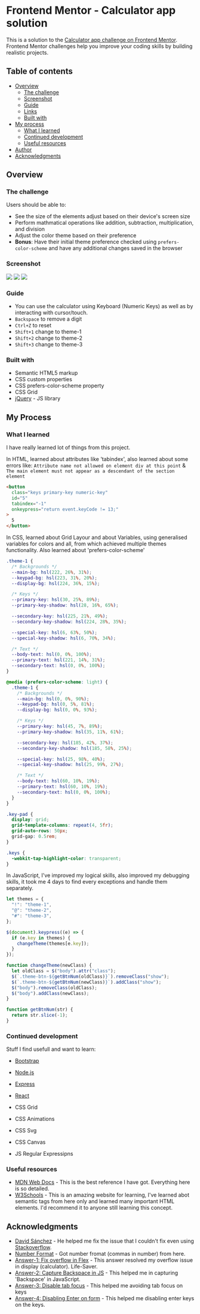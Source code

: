 # Frontend Mentor - Calculator app solution

This is a solution to the [Calculator app challenge on Frontend Mentor](https://www.frontendmentor.io/challenges/calculator-app-9lteq5N29). Frontend Mentor challenges help you improve your coding skills by building realistic projects.

## Table of contents

- [Overview](#overview)
  - [The challenge](#the-challenge)
  - [Screenshot](#screenshot)
  - [Guide](#guide)
  - [Links](#links)
  - [Built with](#built-with)
- [My process](#my-process)
  - [What I learned](#what-i-learned)
  - [Continued development](#continued-development)
  - [Useful resources](#useful-resources)
- [Author](#author)
- [Acknowledgments](#acknowledgments)

## Overview

### The challenge

Users should be able to:

- See the size of the elements adjust based on their device's screen size
- Perform mathmatical operations like addition, subtraction, multiplication, and division
- Adjust the color theme based on their preference
- **Bonus**: Have their initial theme preference checked using `prefers-color-scheme` and have any additional changes saved in the browser

### Screenshot

![](./screenshots/screenshot-d-l.png)
![](./screenshots/screenshot-d-d.png)
![](./screenshots/screenshot-m.png)

### Guide

- You can use the calculator using Keyboard (Numeric Keys) as well as by interacting with cursor/touch.
- `Backspace` to remove a digit
- `Ctrl+Z` to reset
- `Shift+1` change to theme-1
- `Shift+2` change to theme-2
- `Shift+3` change to theme-3

### Built with

- Semantic HTML5 markup
- CSS custom properties
- CSS prefers-color-scheme property
- CSS Grid
- [jQuery](https://jquery.com/) - JS library

## My Process

### What I learned

I have really learned lot of things from this project.

In HTML, learned about attributes like 'tabindex', also learned about some errors like: `Attribute name not allowed on element div at this point` & `The main element must not appear as a descendant of the section element`

```html
<button
  class="keys primary-key numeric-key"
  id="5"
  tabindex="-1"
  onkeypress="return event.keyCode != 13;"
>
  5
</button>
```

In CSS, learned about Grid Layour and about Variables, using generalised variables for colors and all, from which achieved multiple themes functionality. Also learned about 'prefers-color-scheme'

```css
.theme-1 {
  /* Backgrounds */
  --main-bg: hsl(222, 26%, 31%);
  --keypad-bg: hsl(223, 31%, 20%);
  --display-bg: hsl(224, 36%, 15%);

  /* Keys */
  --primary-key: hsl(30, 25%, 89%);
  --primary-key-shadow: hsl(28, 16%, 65%);

  --secondary-key: hsl(225, 21%, 49%);
  --secondary-key-shadow: hsl(224, 28%, 35%);

  --special-key: hsl(6, 63%, 50%);
  --special-key-shadow: hsl(6, 70%, 34%);

  /* Text */
  --body-text: hsl(0, 0%, 100%);
  --primary-text: hsl(221, 14%, 31%);
  --secondary-text: hsl(0, 0%, 100%);
}

@media (prefers-color-scheme: light) {
  .theme-1 {
    /* Backgrounds */
    --main-bg: hsl(0, 0%, 90%);
    --keypad-bg: hsl(0, 5%, 81%);
    --display-bg: hsl(0, 0%, 93%);

    /* Keys */
    --primary-key: hsl(45, 7%, 89%);
    --primary-key-shadow: hsl(35, 11%, 61%);

    --secondary-key: hsl(185, 42%, 37%);
    --secondary-key-shadow: hsl(185, 58%, 25%);

    --special-key: hsl(25, 98%, 40%);
    --special-key-shadow: hsl(25, 99%, 27%);

    /* Text */
    --body-text: hsl(60, 10%, 19%);
    --primary-text: hsl(60, 10%, 19%);
    --secondary-text: hsl(0, 0%, 100%);
  }
}

.key-pad {
  display: grid;
  grid-template-columns: repeat(4, 5fr);
  grid-auto-rows: 50px;
  grid-gap: 0.5rem;
}

.keys {
  -webkit-tap-highlight-color: transparent;
}
```

In JavaScript, I've improved my logical skills, also improved my debugging skills, it took me 4 days to find every exceptions and handle them separately.

```js
let themes = {
  "!": "theme-1",
  "@": "theme-2",
  "#": "theme-3",
};

$(document).keypress((e) => {
  if (e.key in themes) {
    changeTheme(themes[e.key]);
  }
});

function changeTheme(newClass) {
  let oldClass = $("body").attr("class");
  $(`.theme-btn-${getBtnNum(oldClass)}`).removeClass("show");
  $(`.theme-btn-${getBtnNum(newClass)}`).addClass("show");
  $("body").removeClass(oldClass);
  $("body").addClass(newClass);
}

function getBtnNum(str) {
  return str.slice(-1);
}
```

### Continued development

Stuff I find usefull and want to learn:

- [Bootstrap](https://getbootstrap.com/)
- [Node.js](https://nodejs.org/)
- [Express](https://expressjs.com/)
- [React](https://reactjs.org/)

- CSS Grid
- CSS Animations
- CSS Svg
- CSS Canvas

- JS Regular Expressipns

### Useful resources

- [MDN Web Docs](https://developer.mozilla.org/) - This is the best reference I have got. Everything here is so detailed.
- [W3Schools](https://www.w3schools.com/) - This is an amazing website for learning, I've learned abot semantic tags from here only and learned many important HTML elements. I'd recommend it to anyone still learning this concept.

## Acknowledgments

- [David Sánchez](https://www.frontendmentor.io/profile/d4vsanchez) - He helped me fix the issue that I couldn't fix even using [Stackoverflow](https://stackoverflow.com/).
- [Number Format](http://www.mredkj.com/javascript/nfbasic.html) - Got number fromat (commas in number) from here.
- [Answer-1: Fix overflow in Flex](https://stackoverflow.com/a/37515194/14076424) - This answer resolved my overflow issue in display (calculator). Life-Saver.
- [Answer-2: Capture Backspace in JS](https://stackoverflow.com/a/4843500/14076424) - This helped me in capturing 'Backspace' in JavaScript.
- [Answer-3: Disable tab focus](https://stackoverflow.com/a/20098852/14076424) - This helped me avoiding tab focus on keys
- [Answer-4: Disabling Enter on form](https://stackoverflow.com/a/52040802/14076424) - This helped me disabling enter keys on the keys.
